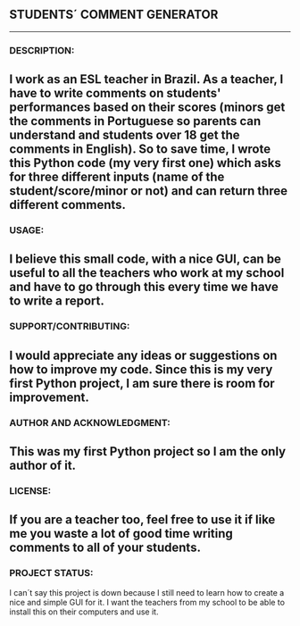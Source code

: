 ## STUDENTS´ COMMENT GENERATOR

---
### DESCRIPTION:
I work as an ESL teacher in Brazil. As a teacher, I have to write comments on students' performances based on their scores (minors get the comments in Portuguese so parents can understand and students over 18 get the comments in English). So to save time, I wrote this Python code (my very first one) which asks for three different inputs (name of the student/score/minor or not) and can return three different comments.
---

### USAGE:
I believe this small code, with a nice GUI, can be useful to all the teachers who work at my school and have to go through this every time we have to write a report. 
---

### SUPPORT/CONTRIBUTING:
I would appreciate any ideas or suggestions on how to improve my code. Since this is my very first Python project, I am sure there is room for improvement. 
---

### AUTHOR AND ACKNOWLEDGMENT:
This was my first Python project so I am the only author of it.
---

### LICENSE:
If you are a teacher too, feel free to use it if like me you waste a lot of good time writing comments to all of your students. 
---

### PROJECT STATUS:
I can´t say this project is down because I still need to learn how to create a nice and simple GUI for it. I want the teachers from my school to be able to install this on their computers and use it. 

